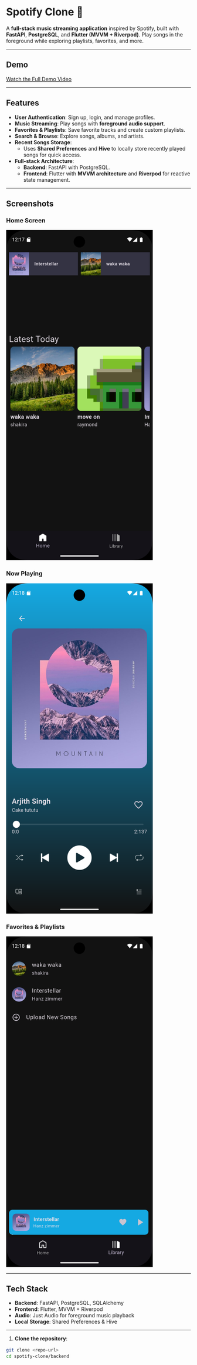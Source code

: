 # Spotify Clone 🎵

A **full-stack music streaming application** inspired by Spotify, built with **FastAPI**, **PostgreSQL**, and **Flutter (MVVM + Riverpod)**. Play songs in the foreground while exploring playlists, favorites, and more.

---

## Demo


[Watch the Full Demo Video](https://www.youtube.com/shorts/4h58Qp_6Sac)

---

## Features

- **User Authentication**: Sign up, login, and manage profiles.  
- **Music Streaming**: Play songs with **foreground audio support**.  
- **Favorites & Playlists**: Save favorite tracks and create custom playlists.  
- **Search & Browse**: Explore songs, albums, and artists.  
- **Recent Songs Storage**:  
  - Uses **Shared Preferences** and **Hive** to locally store recently played songs for quick access.  
- **Full-stack Architecture**:  
  - **Backend**: FastAPI with PostgreSQL.  
  - **Frontend**: Flutter with **MVVM architecture** and **Riverpod** for reactive state management.

---

## Screenshots

### Home Screen
<img src="./assets/home.png" alt="Home Screen" width="400"/>

### Now Playing
<img src="./assets/now_playing.png" alt="Now Playing" width="400"/>

### Favorites & Playlists
<img src="./assets/favorites.png" alt="Favorites" width="400"/>


---

## Tech Stack

- **Backend**: FastAPI, PostgreSQL, SQLAlchemy  
- **Frontend**: Flutter, MVVM + Riverpod  
- **Audio**: Just Audio for foreground music playback  
- **Local Storage**: Shared Preferences & Hive  

---



1. **Clone the repository**:  
```bash
git clone <repo-url>
cd spotify-clone/backend
